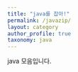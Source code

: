 ```yaml
---
title: "java를 잡아!"
permalink: /javazip/
layout: category
author_profile: true
taxonomy: java
---
```


java 모음입니다.